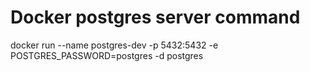 # Docker postgres server command
docker run --name postgres-dev -p 5432:5432 -e POSTGRES_PASSWORD=postgres -d postgres